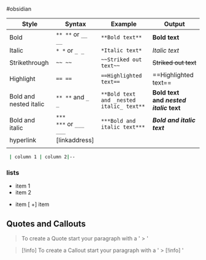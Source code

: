 #obsidian

| Style                  | Syntax                 | Example                                  | Output                                 |
| ---------------------- | ---------------------- | ---------------------------------------- | -------------------------------------- |
| Bold                   | `** **` or `__ __`     | `**Bold text**`                          | **Bold text**                          |
| Italic                 | `* *` or `_ _`         | `*Italic text*`                          | _Italic text_                          |
| Strikethrough          | `~~ ~~`                | `~~Striked out text~~`                   | ~~Striked out text~~                   |
| Highlight              | `== ==`                | `==Highlighted text==`                   | ==Highlighted text==                   |
| Bold and nested italic | `** **` and `_ _`      | `**Bold text and _nested italic_ text**` | **Bold text and _nested italic_ text** |
| Bold and italic        | `*** ***` or `___ ___` | `***Bold and italic text***`             | **_Bold and italic text_**             |
| hyperlink              | [linkaddress]          |                                          |                                        |
|                        |                        |                                          |                                        |
```bash
 | column 1 | column 2|--

```
### lists
- item 1
- item 2
* item
[ +]  item
## Quotes and Callouts

> To create a Quote start your paragraph with a  ' > '


> [!info]
> To create a Callout start your paragraph with a  ' > [!info] '
> 

